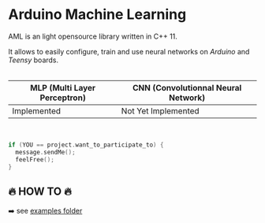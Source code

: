 # Arduino Machine Learning
AML is an light opensource library written in C++ 11.

It allows to easily configure, train and use neural networks on *Arduino* and *Teensy* boards.<br/><br/>

MLP (Multi Layer Perceptron) | CNN (Convolutionnal Neural Network)
---------------------------- | ----------------------------
Implemented                  | Not Yet Implemented  

<br/>

```C++
if (YOU == project.want_to_participate_to) {
  message.sendMe();
  feelFree();
}
```

## :fire: HOW TO :fire:

:arrow_right: see [examples folder](https://github.com/Firejoss/ArduiNNeto/tree/master/examples)
